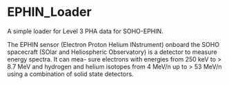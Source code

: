 # EPHIN_Loader
A simple loader for Level 3 PHA data for SOHO-EPHIN.

The EPHIN sensor (Electron Proton Helium INstrument) onboard the SOHO spacecraft
(SOlar and Heliospheric Observatory) is a detector to measure energy spectra. It can mea-
sure electrons with energies from 250 keV to > 8.7 MeV and hydrogen and helium isotopes
from 4 MeV/n up to > 53 MeV/n using a combination of solid state detectors.


